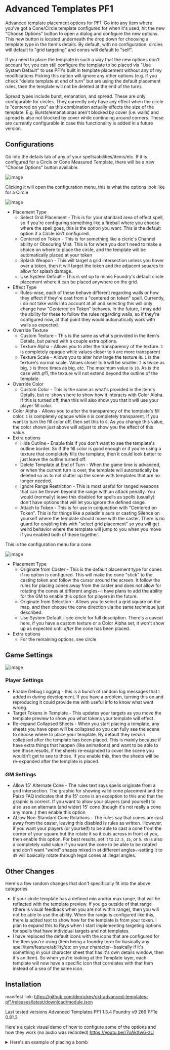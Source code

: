 # Advanced Templates PF1

Advanced template placement options for PF1. Go into any Item where you've got a Cone/Circle template configured for when it's used, hit the new "Choose Options" button to open a dialog and configure the new options. This new button is located underneath the drop down for choosing a template type in the Item's details. By default, with no configuration, circles will default to "grid targeting" and cones will default to "self".

If you need to place the template in such a way that the new options don't account for, you can still configure the template to be placed via "Use System Default" to use PF1's built in template placement without any of my modifications Picking this option will ignore any other options (e.g. if you check "delete template at end of turn" but are using the default placement rules, then the template will not be deleted at the end of the turn).

Spread types include burst, emanation, and spread. These are only configurable for circles. They currently only have any effect when the circle is "centered on you" as this combination actually effects the size of the template. E.g. Bursts/emanationas aren't blocked by cover (i.e. walls) and spread is also not blocked by cover while continuing around corners. These are currently configurable in case this functionality is added in a future version.

## Configurations

Go into the details tab of any of your spells/abilities/items/etc. If it is configured for a Circle or Cone Measured Template, there will be a new "Choose Options" button available.

![image](https://user-images.githubusercontent.com/3664822/158039749-0fe511cf-73f9-4020-abc1-36805f8feed7.png)

Clicking it will open the configuration menu, this is what the options look like for a Circle

![image](https://user-images.githubusercontent.com/3664822/162764540-1ca601e7-dc5a-4444-b493-5e458e9ca08c.png)

- Placement Type
  - Select Grid Placement - This is for your standard area of effect spell, so if you're configuring something like a fireball where you choose where the spell goes, this is the option you want. This is the default option if a Circle isn't configured.
  - Centered on Token - This is for something like a cleric's Channel ability or Obscuring Mist. This is for when you don't need to make a choice on where to place the circle, and the template will be automatically placed at your token
  - Splash Weapon - This will target a grid intersection unless you hover over a token, then it will target the token and the adjacent squares to allow for splash damage.
  - Use System Default - This is set up to mimic Foundry's default circle placement where it can be placed anywhere on the grid.
- Effect Type
  - Rules-wise, each of these behave different regarding walls or how they effect if they're cast from a "centered on token" spell. Currently, I do not take walls into account at all and selecting this will only change how "Centered on Token" behaves. In the future, I may add the ability for these to follow the rules regarding walls, so if they're configured now, at that point they would automatically work with walls as expected.
- Override Texture
  - Custom Texture - This is the same as what's provided in the item's Details, but paired with a couple extra options.
  - Texture Alpha - Allows you to alter the transparency of the texture. `1` is completely opaque while values closer to `0` are more transparent
  - Texture Scale - Allows you to alter how large the texture is. `1` is the texture's normal scale. Values closer to `0` will be smaller. `2` is twice as big, `3` is three times as big, etc. The maximum value is `10`. As is the case with pf1, the texture will not extend beyond the outline of the template.
- Override Color
  - Custom Color - This is the same as what's provided in the item's Details, but re-shown here to show how it interacts with Color Alpha. If this is turned off, then this will also show you that it will use your player fill color.
- Color Alpha - Allows you to alter the transparency of the template's fill color. `1` is completely opaque while `0` is completely transparent. If you want to turn the fill color off, then set this to `0`. As you change this value, the color shown just above will adjust to show you the effect of this value.
- Extra options
  - Hide Outline - Enable this if you don't want to see the template's outline border. So if the fill color is good enough or if you're using a texture that completely fills the template, then it could look better to just leave the outline turned off.
  - Delete Template at End of Turn - When the game time is advanced, or when the current turn is over, the template will automatically be deleted so as to not clutter up the scene with templates that are no longer needed.
  - Ignore Range Restriction - This is most useful for ranged weapons that can be thrown beyond the range with an attack penalty. You would (normally) leave this disabled for spells as spells (usually) don't have options that will let you ignore the defined range.
  - Attach to Token - This is for use in conjunction with "Centered on Token". This is for things like a paladin's aura or casting Silence on yourself where the template should move with the caster. There is no guard for enabling this with "select grid placement" so you will get weird behavior where the template will jump to you when you move if you enabled both of these together.

This is the configuration menu for a cone

![image](https://user-images.githubusercontent.com/3664822/163085523-d79358b1-ec81-4d45-bd73-0a8b72285a44.png)

- Placement Type
  - Originate from Caster - This is the default placement type for cones if no option is configured. This will make the cone "stick" to the casting token and follow the cursor around the screen. It follow the rules for placing cones away from the caster and does not allow for rotating the cones at different angles--I have plans to add the ability for the GM to enable this option for players in the future.
  - Originate from Selection - Allows you to select a grid square on the map, and then choose the cone direction via the same technique just described.
  - Use System Default - see circle for full description. There's a caveat here, if you have a custom texture or a Color Alpha set, it won't show up as expected until _after_ the cone has been placed.
- Extra options
  - For the remaining options, see circle

## Game Settings

![image](https://user-images.githubusercontent.com/3664822/163084801-6bf5adde-d21c-42bc-8474-f0db2967b538.png)

### Player Settings

- Enable Debug Logging - this is a bunch of random log messages that I added in during development. If you have a problem, turning this on and reproducing it could provide me with useful info to know what went wrong.
- Target Tokens in Template - This updates your targets as you move the template preview to show you what tokens your template will effect.
- Re-expand Collapsed Sheets - When you start placing a template, any sheets you have open will be collapsed so you can fully see the scene to choose where to place your template. By default they remain collapsed after the template has been placed. This is mainly because if have extra things that happen (like animations) and want to be able to see those results, if the sheets re-exapnded to cover the scene you wouldn't get to see to those. If you enable this, then the sheets will be re-expanded after the template is placed.

### GM Settings

- Allow 15' Alternate Cone - The rules text says spells originate from a grid intersection. The graphic for showing valid cone placement and the Paizo FAQ indicates that the 15' cone is an exception to this and that the graphic is correct. If you want to allow your players (and yourself) to also use an alternate (and wider) 15' cone (though it's not really a cone any more..) then enable this option
- ALlow Non-Standard Cone Rotations - The rules say that cones are cast away from the caster, leaving this disabled is rules as written. However, if you want your players (or yourself) to be able to cast a cone from the corner of your square but the rotate it so it cuts across in front of you, then enable this option. For best results, set it to `22.5`, `15`, or `5`. `45` is also a completely valid value if you want the cone to be able to be rotated and don't want "weird" shapes mixed in at different angles--setting it to `45` will basically rotate through legal cones at illegal angles.

## Other Changes

Here's a few random changes that don't specifically fit into the above categories
- If your circle template has a defined min and/or max range, that will be reflected with the template preview. If you go outside of that range (there is visual feedback when you are not within range), then you will not be able to use the ability. When the range is configured like this, there is added text to show how far the template is from your token. I plan to expand this to Rays when I start implementing targeting options for spells that have individual targets and not templates.
- I have replaced the default icons with the icons that are configured for the Item you're using (Item being a foundry term for basically any spell/item/feature/ability/etc on your character--basically if it's something in your character sheet that has it's own details window, then it's an Item). So when you're looking at the Template layer, each template will now have a specific icon that correlates with that Item instead of a sea of the same icon.

## Installation

manifest link: https://github.com/dmrickey/ckl-advanced-templates-pf1/releases/latest/download/module.json

Last tested versions
Advanced Templates PF1 1.3.4
Foundry v9 269
PF1e 0.81.3

Here's a quick visual demo of how to configure some of the options and how they work (no audio was recorded)
https://youtu.be/r7oAkXw6-zU

<details>
  <summary>Here's an example of placing a bomb</summary>

https://user-images.githubusercontent.com/3664822/159150950-cec5c5cb-4be2-486b-80c9-f5cbb305a9fa.mp4

</details>
